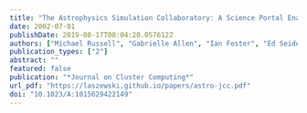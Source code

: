 ```yaml
---
title: "The Astrophysics Simulation Collaboratory: A Science Portal Enabling Community Software Development"
date: 2002-07-01
publishDate: 2019-08-17T08:04:20.057612Z
authors: ["Michael Russell", "Gabrielle Allen", "Ian Foster", "Ed Seidel", "Jason Novotny", "John Shalf", "Gregor von Laszewski", "Greg Daues"]
publication_types: ["2"]
abstract: ""
featured: false
publication: "*Journal on Cluster Computing*"
url_pdf: "https://laszewski.github.io/papers/astro-jcc.pdf"
doi: "10.1023/A:1015629422149"
---
```


